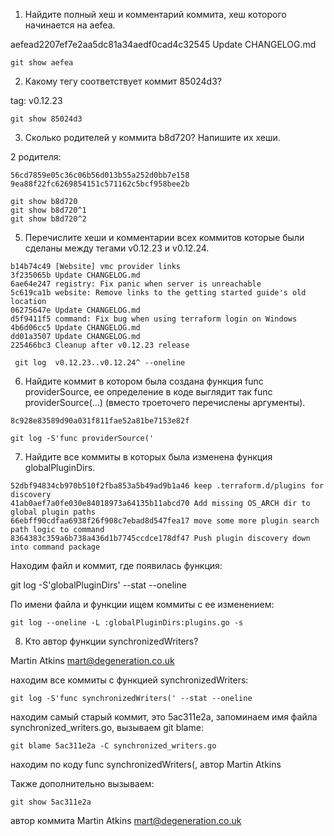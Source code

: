 1. Найдите полный хеш и комментарий коммита, хеш которого начинается на aefea.

aefead2207ef7e2aa5dc81a34aedf0cad4c32545
Update CHANGELOG.md

`git show aefea`

2. Какому тегу соответствует коммит 85024d3?

tag: v0.12.23

`git show 85024d3`

3. Сколько родителей у коммита b8d720? Напишите их хеши.

2 родителя:
```
56cd7859e05c36c06b56d013b55a252d0bb7e158
9ea88f22fc6269854151c571162c5bcf958bee2b
```

```
git show b8d720
git show b8d720^1
git show b8d720^2
```


5. Перечислите хеши и комментарии всех коммитов которые были сделаны между тегами v0.12.23 и v0.12.24.

```
b14b74c49 [Website] vmc provider links
3f235065b Update CHANGELOG.md
6ae64e247 registry: Fix panic when server is unreachable
5c619ca1b website: Remove links to the getting started guide's old location
06275647e Update CHANGELOG.md
d5f9411f5 command: Fix bug when using terraform login on Windows
4b6d06cc5 Update CHANGELOG.md
dd01a3507 Update CHANGELOG.md
225466bc3 Cleanup after v0.12.23 release
```

` git log  v0.12.23..v0.12.24^ --oneline`


6. Найдите коммит в котором была создана функция func providerSource, ее определение в коде выглядит так func providerSource(...) (вместо троеточего перечислены аргументы).

`8c928e83589d90a031f811fae52a81be7153e82f`

`git log -S'func providerSource('`


7. Найдите все коммиты в которых была изменена функция globalPluginDirs.

```78b12205587fe839f10d946ea3fdc06719decb05 Remove config.go and update things using its aliases
52dbf94834cb970b510f2fba853a5b49ad9b1a46 keep .terraform.d/plugins for discovery
41ab0aef7a0fe030e84018973a64135b11abcd70 Add missing OS_ARCH dir to global plugin paths
66ebff90cdfaa6938f26f908c7ebad8d547fea17 move some more plugin search path logic to command
8364383c359a6b738a436d1b7745ccdce178df47 Push plugin discovery down into command package
```
Находим файл и коммит, где появилась функция:

git log -S'globalPluginDirs' --stat --oneline

По имени файла и функции ищем коммиты с ее изменением:

`git log --oneline -L :globalPluginDirs:plugins.go -s`

8. Кто автор функции synchronizedWriters?

Martin Atkins <mart@degeneration.co.uk>

находим все коммиты с функцией synchronizedWriters:

`git log -S'func synchronizedWriters(' --stat --oneline`

находим самый старый коммит, это 5ac311e2a, запоминаем имя файла synchronized_writers.go, вызываем git blame:

`git blame 5ac311e2a -C synchronized_writers.go`

находим по коду func synchronizedWriters(, автор Martin Atkins

Также дополнительно вызываем:

`git show 5ac311e2a`

автор коммита Martin Atkins <mart@degeneration.co.uk>
